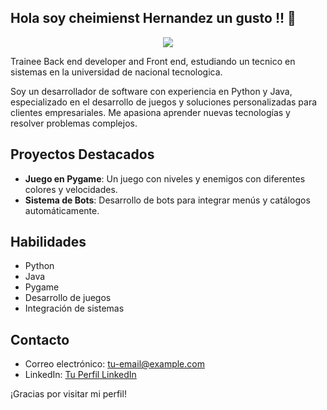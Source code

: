 ## Hola soy cheimienst Hernandez un gusto !! 👋
<p align="center">
  <a href="https://skillicons.dev">
    <img src="https://skillicons.dev/icons?i=git,kubernetes,docker,c,vim" />
  </a>
</p>

<!--
**Cheis18/Cheis18** is a ✨ _special_ ✨ repository because its `README.md` (this file) appears on your GitHub profile.

Here are some ideas to get you started:

- 🔭 I’m currently working on ...
- 🌱 I’m currently learning ...
- 👯 I’m looking to collaborate on ...
- 🤔 I’m looking for help with ...
- 💬 Ask me about ...
- 📫 How to reach me: ...
- 😄 Pronouns: ...
- ⚡ Fun fact: ...
-->

Trainee Back end developer and Front end, estudiando un tecnico en sistemas en la universidad de nacional tecnologica.

Soy un desarrollador de software con experiencia en Python y Java, especializado en el desarrollo de juegos y soluciones personalizadas para clientes empresariales. Me apasiona aprender nuevas tecnologías y resolver problemas complejos.

## Proyectos Destacados

- **Juego en Pygame**: Un juego con niveles y enemigos con diferentes colores y velocidades.
- **Sistema de Bots**: Desarrollo de bots para integrar menús y catálogos automáticamente.

## Habilidades

- Python
- Java
- Pygame
- Desarrollo de juegos
- Integración de sistemas

## Contacto

- Correo electrónico: [tu-email@example.com](mailto:tu-email@example.com)
- LinkedIn: [Tu Perfil LinkedIn](https://www.linkedin.com/in/tu-perfil)

¡Gracias por visitar mi perfil!

